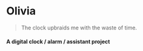 # Olivia
> The clock upbraids me with the waste of time.

#### A digital clock / alarm / assistant project
